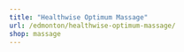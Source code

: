 ```yaml
---
title: "Healthwise Optimum Massage"
url: /edmonton/healthwise-optimum-massage/
shop: massage
---
```

